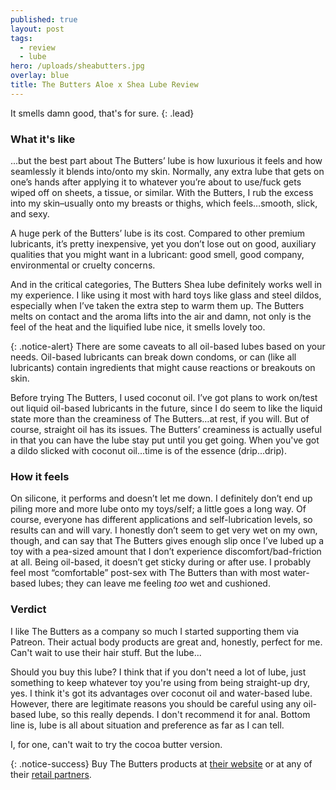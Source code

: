 ```yaml
---
published: true
layout: post
tags:
  - review
  - lube
hero: /uploads/sheabutters.jpg
overlay: blue
title: The Butters Aloe x Shea Lube Review
---
```

It smells damn good, that's for sure.
{: .lead}

<!--break-->

### What it's like

...but the best part about The Butters’ lube is how luxurious it feels and how seamlessly it blends into/onto my skin. Normally, any extra lube that gets on one’s hands after applying it to whatever you’re about to use/fuck gets wiped off on sheets, a tissue, or similar. With the Butters, I rub the excess into my skin–usually onto my breasts or thighs, which feels…smooth, slick, and sexy.

A huge perk of the Butters’ lube is its cost. Compared to other premium lubricants, it’s pretty inexpensive, yet you don’t lose out on good, auxiliary qualities that you might want in a lubricant: good smell, good company, environmental or cruelty concerns.

And in the critical categories, The Butters Shea lube definitely works well in my experience. I like using it most with hard toys like glass and steel dildos, especially when I’ve taken the extra step to warm them up. The Butters melts on contact and the aroma lifts into the air and damn, not only is the feel of the heat and the liquified lube nice, it smells lovely too. 

{: .notice-alert}
There are some caveats to all oil-based lubes based on your needs. Oil-based lubricants can break down condoms, or can (like all lubricants) contain ingredients that might cause reactions or breakouts on skin.

Before trying The Butters, I used coconut oil. I’ve got plans to work on/test out liquid oil-based lubricants in the future, since I do seem to like the liquid state more than the creaminess of The Butters…at rest, if you will. But  of course, straight oil has its issues. The Butters’ creaminess is actually useful in that you can have the lube stay put until you get going. When you've got a dildo slicked with coconut oil...time is of the essence (drip...drip).

### How it feels
On silicone, it performs and doesn’t let me down. I definitely don’t end up piling more and more lube onto my toys/self; a little goes a long way. Of course, everyone has different applications and self-lubrication levels, so results can and will vary. I honestly don’t seem to get very wet on my own, though, and can say that The Butters gives enough slip once I’ve lubed up a toy with a pea-sized amount that I don’t experience discomfort/bad-friction at all.
Being oil-based, it doesn’t get sticky during or after use. I probably feel most “comfortable” post-sex with The Butters than with most water-based lubes; they can leave me feeling *too* wet and cushioned.

### Verdict

I like The Butters as a company so much I started supporting them via Patreon. Their actual body products are great and, honestly, perfect for me. Can't wait to use their hair stuff. But the lube...

Should you buy this lube? I think that if you don't need a lot of lube, just something to keep whatever toy you're using from being straight-up dry, yes. I think it's got its advantages over coconut oil and water-based lube. However, there are legitimate reasons you should be careful using any oil-based lube, so this really depends. I don't recommend it for anal. Bottom line is, lube is all about situation and preference as far as I can tell.

I, for one, can't wait to try the cocoa butter version.

{: .notice-success}
Buy The Butters products at [their website](https://getthebutters.com/) or at any of their [retail partners](https://getthebutters.com/retail-partners-1).
